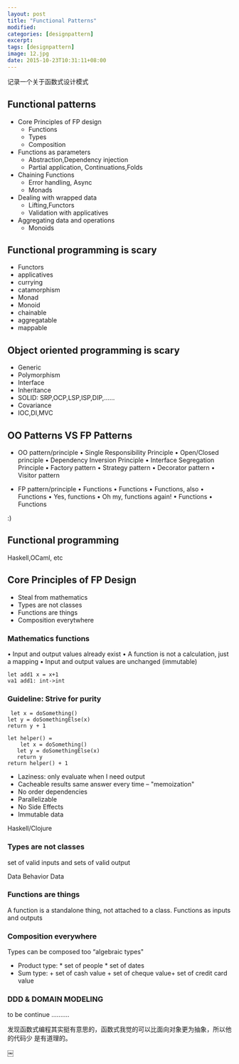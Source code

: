 ```yaml
---
layout: post
title: "Functional Patterns"
modified:
categories: [designpattern]
excerpt:
tags: [designpattern]
image: 12.jpg
date: 2015-10-23T10:31:11+08:00
---
```


记录一个关于函数式设计模式

## Functional patterns
- Core Principles of FP design
  * Functions
  * Types
  * Composition
- Functions as parameters
  * Abstraction,Dependency injection
  * Partial application, Continuations,Folds
- Chaining Functions
  * Error handling, Async
  * Monads
- Dealing with wrapped data
  * Lifting,Functors
  * Validation with applicatives
- Aggregating data and operations
  * Monoids

## Functional programming is scary
- Functors
- applicatives
- currying
- catamorphism
- Monad
- Monoid
- chainable
- aggregatable
- mappable

## Object oriented programming is scary
- Generic
- Polymorphism
- Interface
- Inheritance
- SOLID: SRP,OCP,LSP,ISP,DIP,......
- Covariance
- IOC,DI,MVC

## OO Patterns VS FP Patterns
- OO pattern/principle
• Single Responsibility Principle
• Open/Closed principle
• Dependency Inversion Principle
• Interface Segregation Principle
• Factory pattern
• Strategy pattern
• Decorator pattern
• Visitor pattern

- FP pattern/principle
• Functions
• Functions
• Functions, also
• Functions
• Yes, functions
• Oh my, functions again! • Functions
• Functions

:)

## Functional programming
Haskell,OCaml, etc

## Core Principles of FP Design
- Steal from mathematics
- Types are not classes
- Functions are things
- Composition everytwhere

### Mathematics functions

• Input and output values already exist
• A function is not a calculation, just a mapping
• Input and output values are unchanged (immutable)

```
let add1 x = x+1
va1 add1: int->int
```

### Guideline: Strive for purity

```
￼let x = doSomething()
let y = doSomethingElse(x)
return y + 1
```
```
let helper() =
￼   let x = doSomething()
   let y = doSomethingElse(x)
   return y
return helper() + 1
```
- Laziness: only evaluate when I need output
- Cacheable results
  same answer every time – "memoization"
- No order dependencies
- Parallelizable  
- No Side Effects
- Immutable data

Haskell/Clojure

### Types are not classes
set of valid inputs and sets of valid output

Data Behavior Data

### Functions are things
A function is a standalone thing, not attached to a class.
Functions as inputs and outputs

### Composition everywhere
Types can be composed too
“algebraic types"

- Product type: *
  set of people * set of dates
- Sum type: +
  set of cash value + set of cheque value+ set of credit card value

### DDD & DOMAIN MODELING

to be continue ..........

发现函数式编程其实挺有意思的，函数式我觉的可以比面向对象更为抽象，所以他的代码少
是有道理的。




￼

